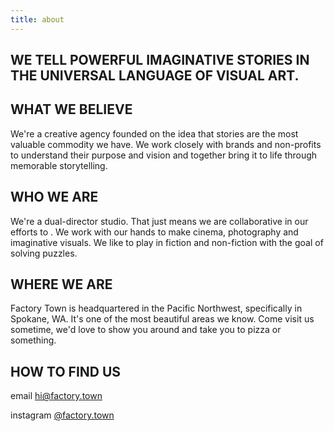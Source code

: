 ```yaml
---
title: about
---
```


## **WE TELL POWERFUL IMAGINATIVE STORIES IN THE UNIVERSAL LANGUAGE OF VISUAL ART.**

## WHAT WE BELIEVE

We're a creative agency founded on the idea that stories are the most valuable commodity we have. We work closely with brands and non-profits to understand their purpose and vision and together bring it to life through memorable storytelling.

## WHO WE ARE

We're a dual-director studio. That just means we are collaborative in our efforts to . We work with our hands to make cinema, photography and imaginative visuals. We like to play in fiction and non-fiction with the goal of solving puzzles.

## WHERE WE ARE

Factory Town is headquartered in the Pacific Northwest, specifically in Spokane, WA. It's one of the most beautiful areas we know. Come visit us sometime, we'd love to show you around and take you to pizza or something. 

## HOW TO FIND US

email  [hi@factory.town](mailto:'hi@factory.town')

instagram [@factory.town](http://instagram.com/factory.town)